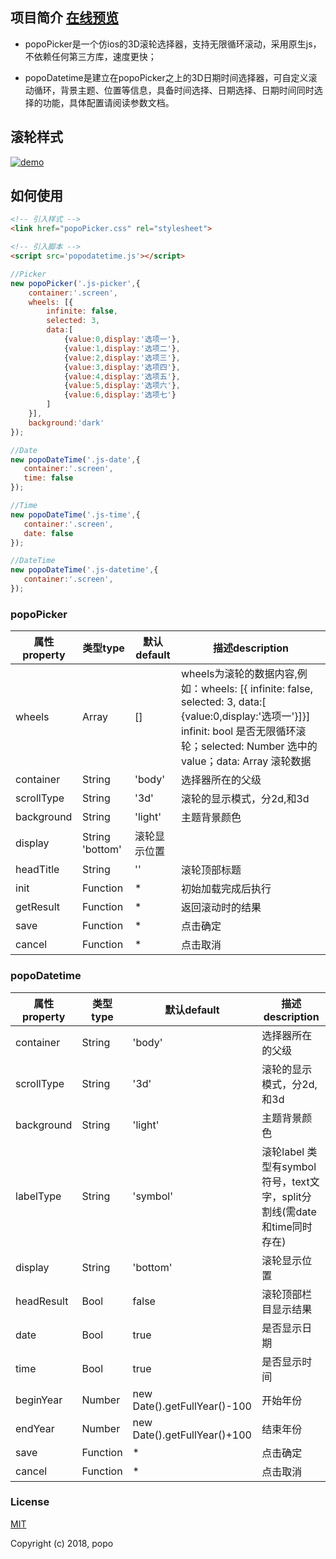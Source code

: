 ## 项目简介 [在线预览](https://po-po.github.io/popoPicker/ "Demo")

- popoPicker是一个仿ios的3D滚轮选择器，支持无限循环滚动，采用原生js，不依赖任何第三方库，速度更快；

- popoDatetime是建立在popoPicker之上的3D日期时间选择器，可自定义滚动循环，背景主题、位置等信息，具备时间选择、日期选择、日期时间同时选择的功能，具体配置请阅读参数文档。

## 滚轮样式
[![demo](https://po-po.github.io/popoPicker/img/pic-1.png "1")](https://po-po.github.io/popoPicker/img/pic-1.png "1")

## 如何使用
```html
<!-- 引入样式 -->
<link href="popoPicker.css" rel="stylesheet">

<!-- 引入脚本 -->
<script src='popodatetime.js'></script>
```

```javascript
//Picker
new popoPicker('.js-picker',{
    container:'.screen',
    wheels: [{
        infinite: false,
        selected: 3,
        data:[
            {value:0,display:'选项一'},
            {value:1,display:'选项二'},
            {value:2,display:'选项三'},
            {value:3,display:'选项四'},
            {value:4,display:'选项五'},
            {value:5,display:'选项六'},
            {value:6,display:'选项七'}
        ]
    }],
    background:'dark'
});

//Date
new popoDateTime('.js-date',{
   container:'.screen',
   time: false
});

//Time
new popoDateTime('.js-time',{
   container:'.screen',
   date: false
});

//DateTime
new popoDateTime('.js-datetime',{
   container:'.screen',
});
```

### popoPicker
|属性property|类型type|默认default|描述description|
| ------------ | ------------ | ------------ | ------------ |
|wheels|Array|[]|wheels为滚轮的数据内容,例如：wheels: [{ infinite: false, selected: 3, data:[ {value:0,display:'选项一'}]}] infinit: bool 是否无限循环滚轮；selected: Number 选中的value；data: Array 滚轮数据|
|container|String|'body'|选择器所在的父级|
|scrollType|String|'3d'|滚轮的显示模式，分2d,和3d||
|background|String|'light'|主题背景颜色|
|display|String	'bottom'|滚轮显示位置|
|headTitle|String|''|滚轮顶部标题|
|init|Function|*|初始加载完成后执行|
|getResult|Function|*|返回滚动时的结果|
|save|Function|*|点击确定|
|cancel|Function|*|点击取消|


### popoDatetime
|属性property|类型type|默认default|描述description|
| ------------ | ------------ | ------------ | ------------ |
|container|String|'body'|选择器所在的父级|
|scrollType|String|'3d'|滚轮的显示模式，分2d,和3d|
|background|String|'light'|主题背景颜色|
|labelType|String|'symbol'|滚轮label 类型有symbol符号，text文字，split分割线(需date和time同时存在)|
|display|String|'bottom'|滚轮显示位置|
|headResult|Bool|false|滚轮顶部栏目显示结果|
|date|Bool|true|是否显示日期|
|time|Bool|true|是否显示时间|
|beginYear|Number|new Date().getFullYear()-100|开始年份|
|endYear|Number|new Date().getFullYear()+100|结束年份|
|save|Function|*|点击确定|
|cancel|Function|*|点击取消|

### License

[MIT](http://opensource.org/licenses/MIT)

Copyright (c) 2018, popo

